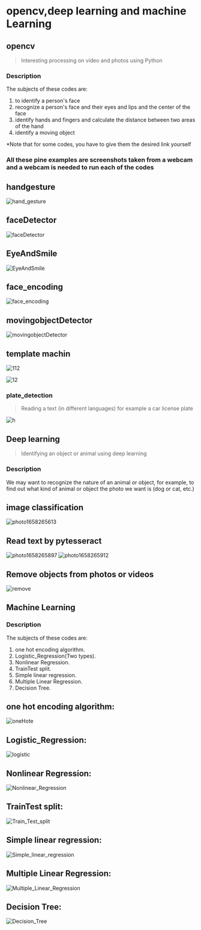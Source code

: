 # opencv,deep learning and machine Learning


## opencv


> Interesting processing on video and photos using Python

### Description
The subjects of these codes are:

1. to identify a person's face
2. recognize a person's face and their eyes and lips and the center of the face
3. identify hands and fingers and calculate the distance between two areas of the hand
4. identify a moving object

*Note that for some codes, you have to give them the desired link yourself

### All these pine examples are screenshots taken from a webcam and a webcam is needed to run each of the codes



## handgesture


![hand_gesture](https://user-images.githubusercontent.com/98982133/183730040-c9021f9d-8e31-4904-b013-58c46ca3df3a.png)


## faceDetector


![faceDetector](https://user-images.githubusercontent.com/98982133/183729247-6195bd3d-1fb9-4aa4-ba24-bf9f1f059094.png)



## EyeAndSmile


![EyeAndSmile](https://user-images.githubusercontent.com/98982133/183731323-a51bf7dc-9472-4e03-a66d-575ce6b98d1d.png)



## face_encoding

![face_encoding](https://user-images.githubusercontent.com/98982133/183731956-c8462a37-a61d-4aab-8b15-8d1e203e8d40.png)



## movingobjectDetector


![movingobjectDetector](https://user-images.githubusercontent.com/98982133/183732391-2cde7d81-0c3b-4b10-86bc-86a742f13fa0.png)



## template machin


![112](https://user-images.githubusercontent.com/98982133/179502509-3d94ad7c-61ee-4699-ad04-279810d1e753.png)



![12](https://user-images.githubusercontent.com/98982133/179502918-fe0304c0-38cc-4358-9be1-19bf12dc97dd.jpeg)

### plate_detection


> Reading a text (in different languages) for example a car license plate


![h](https://user-images.githubusercontent.com/98982133/179608242-4b87dbfa-68f8-472e-95a1-2ef868f9159f.png)



## Deep learning

>Identifying an object or animal using deep learning

### Description


We may want to recognize the nature of an animal or object, for example, to find out what kind of animal or object the photo we want is (dog or cat, etc.)


## image classification


![photo1658265613](https://user-images.githubusercontent.com/98982133/179850660-1c54cdb5-15b8-414f-bcfe-b1f951fd5183.jpeg)


## Read text by pytesseract


![photo1658265897](https://user-images.githubusercontent.com/98982133/179851338-dfd68156-6ddf-4d38-8355-9e426c3007c7.jpeg)
![photo1658265912](https://user-images.githubusercontent.com/98982133/179851400-2e015c88-2396-4a6e-9aba-29eb41a419b1.jpeg)


## Remove objects from photos or videos

![remove](https://user-images.githubusercontent.com/98982133/183724316-c727b5d3-91a4-44b2-b5b5-f48ef6e105ea.png)





## Machine Learning


### Description

The subjects of these codes are:

1. one hot encoding algorithm.
2. Logistic_Regression(Two types).
3. Nonlinear Regression.
4. TrainTest split.
5. Simple linear regression.
6. Multiple Linear Regression.
7. Decision Tree.


## one hot encoding algorithm:


![oneHote](https://user-images.githubusercontent.com/98982133/183727543-9ec1a08d-cb0d-4569-bfa5-66c0f7eb3e06.png)


## Logistic_Regression:


![logistic](https://user-images.githubusercontent.com/98982133/183727645-740d5ea4-2f2d-4fca-a7b6-c29a742c524d.png)

## Nonlinear Regression:

![Nonlinear_Regression](https://user-images.githubusercontent.com/98982133/183727715-eff938f3-94d9-46be-9305-77f323bf5ca5.png)


## TrainTest split:

![Train_Test_split](https://user-images.githubusercontent.com/98982133/183727834-e1b901c8-3fa2-4f8b-a34f-9e912e0cf83d.png)

## Simple linear regression:

![Simple_linear_regression](https://user-images.githubusercontent.com/98982133/183727902-a905236c-e73d-431c-b478-1a6b985a5064.png)

## Multiple Linear Regression:

![Multiple_Linear_Regression](https://user-images.githubusercontent.com/98982133/183727966-e97f5c24-73a2-47f3-bc29-21138205c249.png)

## Decision Tree:

![Decision_Tree](https://user-images.githubusercontent.com/98982133/183728108-5cdd1ed8-fbab-4a30-b4c3-7832b6560a76.png)
